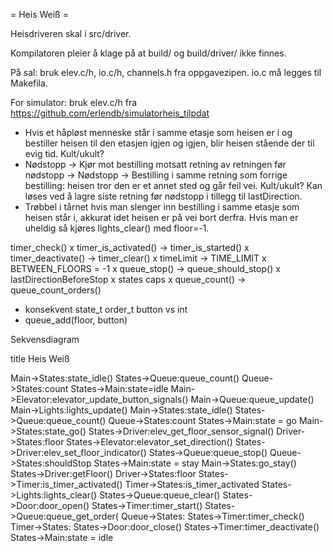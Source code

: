 = Heis Weiß =

Heisdriveren skal i src/driver.

Kompilatoren pleier å klage på at build/ og build/driver/ ikke finnes.

På sal: bruk elev.c/h, io.c/h, channels.h fra oppgavezipen. io.c må legges til Makefila.

For simulator: bruk elev.c/h fra https://github.com/erlendb/simulatorheis_tilpdat


* Hvis et håpløst menneske står i samme etasje som heisen er i og bestiller heisen til den etasjen igjen og igjen, blir heisen stående der til evig tid. Kult/ukult?
* Nødstopp -> Kjør mot bestilling motsatt retning av retningen før nødstopp -> Nødstopp -> Bestilling i samme retning som forrige bestilling: heisen tror den er et annet sted og går feil vei. Kult/ukult? Kan løses ved å lagre siste retning før nødstopp i tillegg til lastDirection.
* Trøbbel i tårnet hvis man slenger inn bestilling i samme etasje som heisen står i, akkurat idet heisen er på vei bort derfra. Hvis man er uheldig så kjøres lights_clear() med floor=-1.


timer_check()
x timer_is_activated() -> timer_is_started()
x timer_deactivate() -> timer_clear()
x timeLimit -> TIME_LIMIT
x BETWEEN_FLOORS = -1
x queue_stop() -> queue_should_stop()
x lastDirectionBeforeStop
x states caps
x queue_count() -> queue_count_orders()
- konsekvent state_t order_t button vs int
- queue_add(floor, button)



Sekvensdiagram

title Heis Weiß

Main->States:state_idle()
States->Queue:queue_count()
Queue->States:count
States->Main:state=idle
Main->Elevator:elevator_update_button_signals()
Main->Queue:queue_update()
Main->Lights:lights_update()
Main->States:state_idle()
States->Queue:queue_count()
Queue->States:count
States->Main:state = go
Main->States:state_go()
States->Driver:elev_get_floor_sensor_signal()
Driver->States:floor
States->Elevator:elevator_set_direction()
States->Driver:elev_set_floor_indicator()
States->Queue:queue_stop()
Queue->States:shouldStop
States->Main:state = stay
Main->States:go_stay()
States->Driver:getFloor()
Driver->States:floor
States->Timer:is_timer_activated()
Timer->States:is_timer_activated
States->Lights:lights_clear()
States->Queue:queue_clear()
States->Door:door_open()
States->Timer:timer_start()
States->Queue:queue_get_order(
Queue->States:
States->Timer:timer_check()
Timer->States:
States->Door:door_close()
States->Timer:timer_deactivate()
States->Main:state = idle
